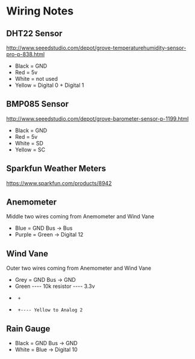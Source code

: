 ﻿# Wiring Notes

DHT22 Sensor
------------

http://www.seeedstudio.com/depot/grove-temperaturehumidity-sensor-pro-p-838.html

* Black = GND
* Red = 5v
* White = not used
* Yellow = Digital 0 + Digital 1 

BMP085 Sensor
-------------

http://www.seeedstudio.com/depot/grove-barometer-sensor-p-1199.html

* Black = GND
* Red = 5v
* White = SD
* Yellow = SC

Sparkfun Weather Meters
-----------------------

https://www.sparkfun.com/products/8942

Anemometer
----------

Middle two wires coming from Anemometer and Wind Vane

* Blue = GND Bus -> Bus
* Purple = Green -> Digital 12

Wind Vane
---------

Outer two wires coming from Anemometer and Wind Vane

* Grey = GND Bus -> GND
* Green ---- 10k resistor ---- 3.3v
*      +
*	   +---- Yellow to Analog 2

Rain Gauge
----------

* Black = GND Bus -> GND
* White = Blue -> Digital 10